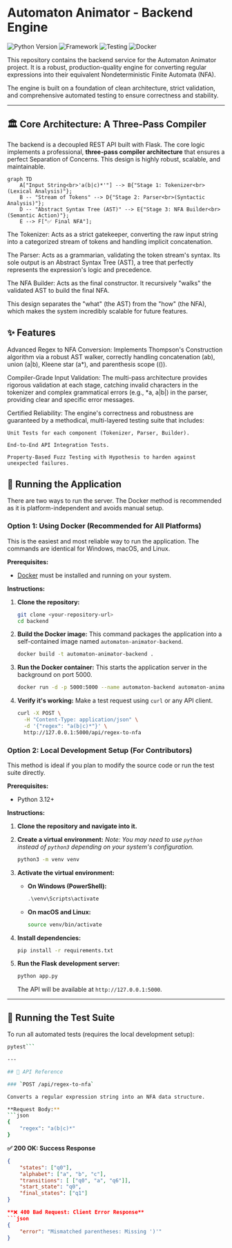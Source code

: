 # Automaton Animator - Backend Engine

![Python Version](https://img.shields.io/badge/python-3.12-blue)
![Framework](https://img.shields.io/badge/Flask-2.0-black)
![Testing](https'img.shields.io/badge/tests-passing-brightgreen)
![Docker](https://img.shields.io/badge/Docker-ready-blue?logo=docker)

This repository contains the backend service for the Automaton Animator project. It is a robust, production-quality engine for converting regular expressions into their equivalent Nondeterministic Finite Automata (NFA).

The engine is built on a foundation of clean architecture, strict validation, and comprehensive automated testing to ensure correctness and stability.

---
## 🏛️ Core Architecture: A Three-Pass Compiler

The backend is a decoupled REST API built with Flask. The core logic implements a professional, **three-pass compiler architecture** that ensures a perfect Separation of Concerns. This design is highly robust, scalable, and maintainable.

```mermaid
graph TD
    A["Input String<br>'a(b|c)*'"] --> B{"Stage 1: Tokenizer<br>(Lexical Analysis)"};
    B -- "Stream of Tokens" --> D{"Stage 2: Parser<br>(Syntactic Analysis)"};
    D -- "Abstract Syntax Tree (AST)" --> E{"Stage 3: NFA Builder<br>(Semantic Action)"};
    E --> F["✅ Final NFA"];
```

The Tokenizer: Acts as a strict gatekeeper, converting the raw input string into a categorized stream of tokens and handling implicit concatenation.

The Parser: Acts as a grammarian, validating the token stream's syntax. Its sole output is an Abstract Syntax Tree (AST), a tree that perfectly represents the expression's logic and precedence.

The NFA Builder: Acts as the final constructor. It recursively "walks" the validated AST to build the final NFA.

This design separates the "what" (the AST) from the "how" (the NFA), which makes the system incredibly scalable for future features.



## ✨ Features

Advanced Regex to NFA Conversion: Implements Thompson's Construction algorithm via a robust AST walker, correctly handling concatenation (ab), union (a|b), Kleene star (a*), and parenthesis scope (()).

Compiler-Grade Input Validation: The multi-pass architecture provides rigorous validation at each stage, catching invalid characters in the tokenizer and complex grammatical errors (e.g., *a, a|b|) in the parser, providing clear and specific error messages.

Certified Reliability: The engine's correctness and robustness are guaranteed by a methodical, multi-layered testing suite that includes:

    Unit Tests for each component (Tokenizer, Parser, Builder).

    End-to-End API Integration Tests.

    Property-Based Fuzz Testing with Hypothesis to harden against unexpected failures.

## 🚀 Running the Application

There are two ways to run the server. The Docker method is recommended as it is platform-independent and avoids manual setup.

### Option 1: Using Docker (Recommended for All Platforms)

This is the easiest and most reliable way to run the application. The commands are identical for Windows, macOS, and Linux.

**Prerequisites:**
*   [Docker](https://docs.docker.com/engine/install/) must be installed and running on your system.

**Instructions:**

1.  **Clone the repository:**
    ```bash
    git clone <your-repository-url>
    cd backend
    ```

2.  **Build the Docker image:**
    This command packages the application into a self-contained image named `automaton-animator-backend`.
    ```bash
    docker build -t automaton-animator-backend .
    ```

3.  **Run the Docker container:**
    This starts the application server in the background on port 5000.
    ```bash
    docker run -d -p 5000:5000 --name automaton-backend automaton-animator-backend
    ```

4.  **Verify it's working:**
    Make a test request using `curl` or any API client.
    ```bash
    curl -X POST \
      -H "Content-Type: application/json" \
      -d '{"regex": "a(b|c)*"}' \
      http://127.0.0.1:5000/api/regex-to-nfa
    ```

### Option 2: Local Development Setup (For Contributors)

This method is ideal if you plan to modify the source code or run the test suite directly.

**Prerequisites:**
*   Python 3.12+

**Instructions:**

1.  **Clone the repository and navigate into it.**

2.  **Create a virtual environment:**
    *Note: You may need to use `python` instead of `python3` depending on your system's configuration.*
    ```bash
    python3 -m venv venv
    ```

3.  **Activate the virtual environment:**

    *   **On Windows (PowerShell):**
        ```powershell
        .\venv\Scripts\activate
        ```

    *   **On macOS and Linux:**
        ```bash
        source venv/bin/activate
        ```

4.  **Install dependencies:**
    ```bash
    pip install -r requirements.txt
    ```

5.  **Run the Flask development server:**
    ```bash
    python app.py
    ```
    The API will be available at `http://127.0.0.1:5000`.

---

## 🧪 Running the Test Suite

To run all automated tests (requires the local development setup):

```bash
pytest```

---

## 📜 API Reference

### `POST /api/regex-to-nfa`

Converts a regular expression string into an NFA data structure.

**Request Body:**
```json
{
    "regex": "a(b|c)*"
}
```

**✅ 200 OK: Success Response**
```json
{
    "states": ["q0"],
    "alphabet": ["a", "b", "c"],
    "transitions": [ ["q0", "a", "q6"]],
    "start_state": "q0",
    "final_states": ["q1"]
}

**❌ 400 Bad Request: Client Error Response**
```json
{
    "error": "Mismatched parentheses: Missing ')'"
}
```
